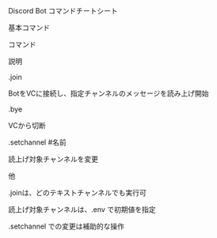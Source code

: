 Discord Bot コマンドチートシート

基本コマンド

コマンド

説明

.join

BotをVCに接続し、指定チャンネルのメッセージを読み上げ開始

.bye

VCから切断

.setchannel #名前

読上げ対象チャンネルを変更

他

.joinは、どのテキストチャンネルでも実行可

読上げ対象チャンネルは、.env で初期値を指定

.setchannel での変更は補助的な操作